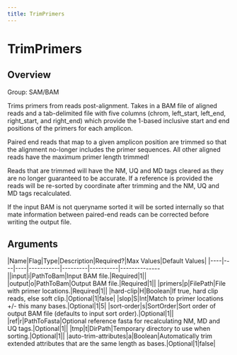 ```yaml
---
title: TrimPrimers
---
```


# TrimPrimers

## Overview
Group: SAM/BAM

Trims primers from reads post-alignment.  Takes in a BAM file of aligned reads
and a tab-delimited file with five columns (chrom, left_start, left_end, right_start,
and right_end) which provide the 1-based inclusive start and end positions of the
primers for each amplicon.

Paired end reads that map to a given amplicon position are trimmed so that the
alignment no-longer includes the primer sequences. All other aligned reads have the
maximum primer length trimmed!

Reads that are trimmed will have the NM, UQ and MD tags cleared as they are no longer
guaranteed to be accurate.  If a reference is provided the reads will be re-sorted
by coordinate after trimming and the NM, UQ and MD tags recalculated.

If the input BAM is not queryname sorted it will be sorted internally so that mate
information between paired-end reads can be corrected before writing the output file.

## Arguments

|Name|Flag|Type|Description|Required?|Max Values|Default Values|
|----|----|----|-----------|---------|----------|--------------||input|i|PathToBam|Input BAM file.|Required|1||
|output|o|PathToBam|Output BAM file.|Required|1||
|primers|p|FilePath|File with primer locations.|Required|1||
|hard-clip|H|Boolean|If true, hard clip reads, else soft clip.|Optional|1|false|
|slop|S|Int|Match to primer locations +/- this many bases.|Optional|1|5|
|sort-order|s|SortOrder|Sort order of output BAM file (defaults to input sort order).|Optional|1||
|ref|r|PathToFasta|Optional reference fasta for recalculating NM, MD and UQ tags.|Optional|1||
|tmp|t|DirPath|Temporary directory to use when sorting.|Optional|1||
|auto-trim-attributes|a|Boolean|Automatically trim extended attributes that are the same length as bases.|Optional|1|false|

